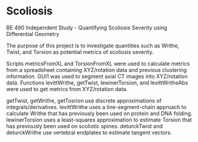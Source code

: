 # Scoliosis
BE 490 Independent Study - Quantifying Scoliosis Severity using Differential Geometry

The purpose of this project is to investigate quantities such as Writhe, Twist, and Torsion as potential metrics of scoliosis severity. 

Scripts metricsFromXL and TorsionFromXL were used to calculate metrics from a spreadsheet containing XYZ/rotation data and previous clustering information. GUI1 was used to segment axial CT images into XYZ/rotation data. Functions levittWrithe, getTwist, lewinerTorsion, and levittWritheAbs were used to get metrics from XYZ/rotation data. 

getTwist, getWrithe, getTosrion use discrete approximations of integrals/derivatives. levittWrithe uses a line-segment-chain approach to calculate Writhe that has previously been used on protein and DNA folding. lewinerTorsion uses a least-squares approximation to estimate Torsion that has previously been used on scoliotic spines. deturckTwist and deturckWrithe use vertebral endplates to estimate tangent vectors. 
